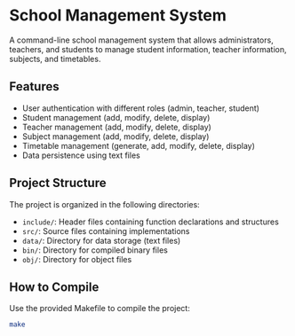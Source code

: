 # School Management System

A command-line school management system that allows administrators, teachers, and students to manage student information, teacher information, subjects, and timetables.

## Features

- User authentication with different roles (admin, teacher, student)
- Student management (add, modify, delete, display)
- Teacher management (add, modify, delete, display)
- Subject management (add, modify, delete, display)
- Timetable management (generate, add, modify, delete, display)
- Data persistence using text files

## Project Structure

The project is organized in the following directories:

- `include/`: Header files containing function declarations and structures
- `src/`: Source files containing implementations
- `data/`: Directory for data storage (text files)
- `bin/`: Directory for compiled binary files
- `obj/`: Directory for object files

## How to Compile

Use the provided Makefile to compile the project:

```bash
make
